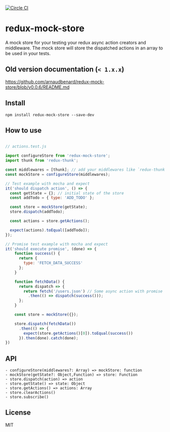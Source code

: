 [![Circle CI](https://circleci.com/gh/arnaudbenard/redux-mock-store/tree/master.svg?style=svg)](https://circleci.com/gh/arnaudbenard/redux-mock-store/tree/master)

# redux-mock-store

A mock store for your testing your redux async action creators and middleware. The mock store will store the dispatched actions in an array to be used in your tests.

## Old version documentation (`< 1.x.x`)

https://github.com/arnaudbenard/redux-mock-store/blob/v0.0.6/README.md

## Install

```
npm install redux-mock-store --save-dev
```

## How to use

```js

// actions.test.js

import configureStore from 'redux-mock-store';
import thunk from 'redux-thunk';

const middlewares = [thunk]; // add your middlewares like `redux-thunk`
const mockStore = configureStore(middlewares);

// Test example with mocha and expect
it('should dispatch action', () => {
  const getState = {}; // initial state of the store
  const addTodo = { type: 'ADD_TODO' };

  const store = mockStore(getState);
  store.dispatch(addTodo);

  const actions = store.getActions();

  expect(actions).toEqual([addTodo]);
});

// Promise test example with mocha and expect
it('should execute promise', (done) => {
    function success() {
      return {
        type: 'FETCH_DATA_SUCCESS'
      };
    }

    function fetchData() {
      return dispatch => {
        return fetch('/users.json') // Some async action with promise
          .then(() => dispatch(success()));
      };
    }

    const store = mockStore({});

    store.dispatch(fetchData())
      .then(() => {
        expect(store.getActions()[0]).toEqual(success())
      }).then(done).catch(done);
})
```

## API

```
- configureStore(middlewares?: Array) => mockStore: function
- mockStore(getState?: Object,Function) => store: Function
- store.dispatch(action) => action
- store.getState() => state: Object
- store.getActions() => actions: Array
- store.clearActions()
- store.subscribe()
```

## License

MIT
